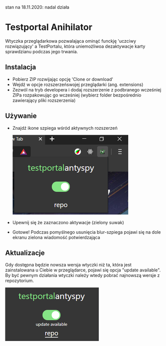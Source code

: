 stan na 18.11.2020: nadal działa

# Testportal Anihilator
Wtyczka przeglądarkowa pozwalająca ominąć funckję 'uczciwy rozwiązujący' a TestPortalu, która uniemożliwoa dezaktywacje karty sprawdzianu podczas jego trwania. 

## Instalacja
* Pobierz ZIP rozwijając opcję 'Clone or download'
* Wejdź w opcje rozszerzeńswojej przeglądarki (ang. extensions)
* Zezwól na tryb developera i dodaj rozszerzenie z podbranego wcześniej ZIPa rozpakowując go wcześniej (wybierz folder bezpośrednio zawierający pliki rozszerzenia)

## Używanie
* Znajdź ikone szpiega wśród aktywnych rozszerzeń

     ![screen](./assets/screen.png)

* Upewnij się że zaznaczono aktywacje (zielony suwak)
* Gotowe! Podczas pomyślnego usunięcia blur-szpiega pojawi się na dole ekranu zielona wiadomość potwierdzająca

## Aktualizacje
Gdy dostępna będzie nowsza wersja wtyczki niż ta, która jest zainstalowana u Ciebie w przeglądarce, pojawi się opcja "update available". By być pewnym działania wtyczki należy wtedy pobrać najnowszą wersje z repozytorium.

 ![screen1](./assets/screen1.png)
